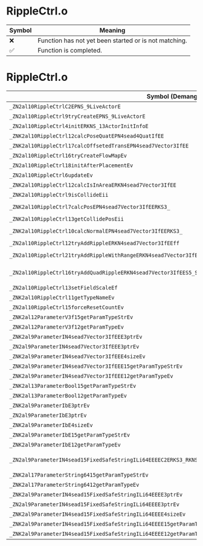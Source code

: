# RippleCtrl.o
| Symbol | Meaning 
| ------------- | ------------- 
| :x: | Function has not yet been started or is not matching. 
| :white_check_mark: | Function is completed. 


# RippleCtrl.o
| Symbol (Demangled) | Symbol (Mangled) | Decompiled? |
| ------------- |  ------------- | ------------- |
| `_ZN2al10RippleCtrlC2EPNS_9LiveActorE` | `al::RippleCtrl::RippleCtrl(al::LiveActor *)` | :white_check_mark: |
| `_ZN2al10RippleCtrl9tryCreateEPNS_9LiveActorE` | `al::RippleCtrl::tryCreate(al::LiveActor *)` | :white_check_mark: |
| `_ZN2al10RippleCtrl4initERKNS_13ActorInitInfoE` | `al::RippleCtrl::init(al::ActorInitInfo const&)` | :white_check_mark: |
| `_ZNK2al10RippleCtrl12calcPoseQuatEPN4sead4QuatIfEE` | `al::RippleCtrl::calcPoseQuat(sead::Quat<float> *)const` | :white_check_mark: |
| `_ZNK2al10RippleCtrl17calcOffsetedTransEPN4sead7Vector3IfEE` | `al::RippleCtrl::calcOffsetedTrans(sead::Vector3<float> *)const` | :white_check_mark: |
| `_ZN2al10RippleCtrl16tryCreateFlowMapEv` | `al::RippleCtrl::tryCreateFlowMap(void)` | :white_check_mark: |
| `_ZN2al10RippleCtrl18initAfterPlacementEv` | `al::RippleCtrl::initAfterPlacement(void)` | :white_check_mark: |
| `_ZN2al10RippleCtrl6updateEv` | `al::RippleCtrl::update(void)` | :white_check_mark: |
| `_ZNK2al10RippleCtrl12calcIsInAreaERKN4sead7Vector3IfEE` | `al::RippleCtrl::calcIsInArea(sead::Vector3<float> const&)const` | :white_check_mark: |
| `_ZNK2al10RippleCtrl9isCollideEii` | `al::RippleCtrl::isCollide(int,int)const` | :white_check_mark: |
| `_ZNK2al10RippleCtrl7calcPosEPN4sead7Vector3IfEERKS3_` | `al::RippleCtrl::calcPos(sead::Vector3<float> *,sead::Vector3<float> const&)const` | :white_check_mark: |
| `_ZNK2al10RippleCtrl13getCollidePosEii` | `al::RippleCtrl::getCollidePos(int,int)const` | :white_check_mark: |
| `_ZNK2al10RippleCtrl10calcNormalEPN4sead7Vector3IfEERKS3_` | `al::RippleCtrl::calcNormal(sead::Vector3<float> *,sead::Vector3<float> const&)const` | :white_check_mark: |
| `_ZN2al10RippleCtrl12tryAddRippleERKN4sead7Vector3IfEEff` | `al::RippleCtrl::tryAddRipple(sead::Vector3<float> const&,float,float)` | :white_check_mark: |
| `_ZN2al10RippleCtrl21tryAddRippleWithRangeERKN4sead7Vector3IfEEffff` | `al::RippleCtrl::tryAddRippleWithRange(sead::Vector3<float> const&,float,float,float,float)` | :white_check_mark: |
| `_ZN2al10RippleCtrl16tryAddQuadRippleERKN4sead7Vector3IfEES5_S5_S5_f` | `al::RippleCtrl::tryAddQuadRipple(sead::Vector3<float> const&,sead::Vector3<float> const&,sead::Vector3<float> const&,sead::Vector3<float> const&,float)` | :white_check_mark: |
| `_ZN2al10RippleCtrl13setFieldScaleEf` | `al::RippleCtrl::setFieldScale(float)` | :white_check_mark: |
| `_ZNK2al10RippleCtrl11getTypeNameEv` | `al::RippleCtrl::getTypeName(void)const` | :white_check_mark: |
| `_ZN2al10RippleCtrl15forceResetCountEv` | `al::RippleCtrl::forceResetCount(void)` | :white_check_mark: |
| `_ZNK2al12ParameterV3f15getParamTypeStrEv` | `al::ParameterV3f::getParamTypeStr(void)const` | :white_check_mark: |
| `_ZNK2al12ParameterV3f12getParamTypeEv` | `al::ParameterV3f::getParamType(void)const` | :white_check_mark: |
| `_ZNK2al9ParameterIN4sead7Vector3IfEEE3ptrEv` | `al::Parameter<sead::Vector3<float>>::ptr(void)const` | :white_check_mark: |
| `_ZN2al9ParameterIN4sead7Vector3IfEEE3ptrEv` | `al::Parameter<sead::Vector3<float>>::ptr(void)` | :white_check_mark: |
| `_ZNK2al9ParameterIN4sead7Vector3IfEEE4sizeEv` | `al::Parameter<sead::Vector3<float>>::size(void)const` | :white_check_mark: |
| `_ZNK2al9ParameterIN4sead7Vector3IfEEE15getParamTypeStrEv` | `al::Parameter<sead::Vector3<float>>::getParamTypeStr(void)const` | :white_check_mark: |
| `_ZNK2al9ParameterIN4sead7Vector3IfEEE12getParamTypeEv` | `al::Parameter<sead::Vector3<float>>::getParamType(void)const` | :white_check_mark: |
| `_ZNK2al13ParameterBool15getParamTypeStrEv` | `al::ParameterBool::getParamTypeStr(void)const` | :white_check_mark: |
| `_ZNK2al13ParameterBool12getParamTypeEv` | `al::ParameterBool::getParamType(void)const` | :white_check_mark: |
| `_ZNK2al9ParameterIbE3ptrEv` | `al::Parameter<bool>::ptr(void)const` | :white_check_mark: |
| `_ZN2al9ParameterIbE3ptrEv` | `al::Parameter<bool>::ptr(void)` | :white_check_mark: |
| `_ZNK2al9ParameterIbE4sizeEv` | `al::Parameter<bool>::size(void)const` | :white_check_mark: |
| `_ZNK2al9ParameterIbE15getParamTypeStrEv` | `al::Parameter<bool>::getParamTypeStr(void)const` | :white_check_mark: |
| `_ZNK2al9ParameterIbE12getParamTypeEv` | `al::Parameter<bool>::getParamType(void)const` | :white_check_mark: |
| `_ZN2al9ParameterIN4sead15FixedSafeStringILi64EEEEC2ERKS3_RKNS1_14SafeStringBaseIcEESA_SA_PNS_12ParameterObjEb` | `al::Parameter<sead::FixedSafeString<64>>::Parameter(sead::FixedSafeString<64> const&,sead::SafeStringBase<char> const&,sead::SafeStringBase<char> const&,sead::SafeStringBase<char> const&,al::ParameterObj *,bool)` | :white_check_mark: |
| `_ZNK2al17ParameterString6415getParamTypeStrEv` | `al::ParameterString64::getParamTypeStr(void)const` | :white_check_mark: |
| `_ZNK2al17ParameterString6412getParamTypeEv` | `al::ParameterString64::getParamType(void)const` | :white_check_mark: |
| `_ZNK2al9ParameterIN4sead15FixedSafeStringILi64EEEE3ptrEv` | `al::Parameter<sead::FixedSafeString<64>>::ptr(void)const` | :white_check_mark: |
| `_ZN2al9ParameterIN4sead15FixedSafeStringILi64EEEE3ptrEv` | `al::Parameter<sead::FixedSafeString<64>>::ptr(void)` | :white_check_mark: |
| `_ZNK2al9ParameterIN4sead15FixedSafeStringILi64EEEE4sizeEv` | `al::Parameter<sead::FixedSafeString<64>>::size(void)const` | :white_check_mark: |
| `_ZNK2al9ParameterIN4sead15FixedSafeStringILi64EEEE15getParamTypeStrEv` | `al::Parameter<sead::FixedSafeString<64>>::getParamTypeStr(void)const` | :white_check_mark: |
| `_ZNK2al9ParameterIN4sead15FixedSafeStringILi64EEEE12getParamTypeEv` | `al::Parameter<sead::FixedSafeString<64>>::getParamType(void)const` | :white_check_mark: |
